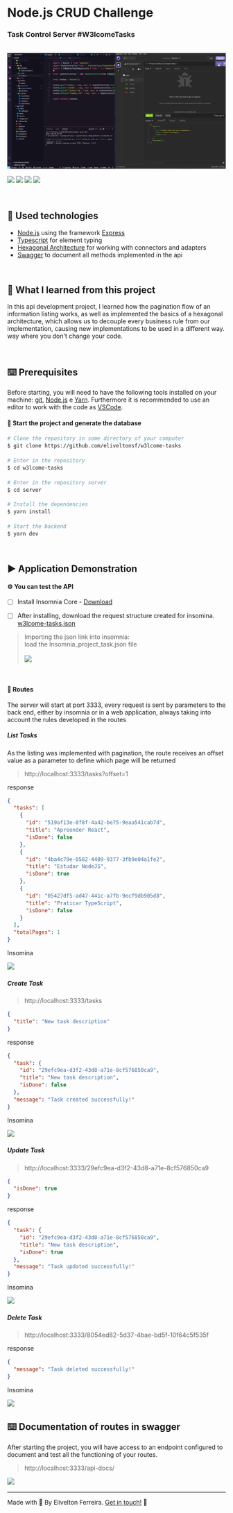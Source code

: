 <h1 > Node.js CRUD Challenge</h1>
<h3 > Task Control Server #W3lcomeTasks</h3>

<br/>
<img src="https://raw.githubusercontent.com/eliveltonsf/w3lcome-tasks/main/client/public/demo-server.gif"/>

<br />

<p id="badges">
  <img src="https://img.shields.io/badge/-NODE-000?style=for-the-badge&logo=nodedotjs"/>
  <img src="https://img.shields.io/badge/-EXPRESS-000?style=for-the-badge&logo=EXPRESS"/>
  <img src="https://img.shields.io/badge/typescript-000?style=for-the-badge&logo=typescript"/>
  <img src="https://shields.io/badge/-swagger-000?style=for-the-badge&logo=swagger"/>
</p>

<br />

<h2 id="technologies" name="technologies">
🚀 Used technologies
</h2>

- [Node.js](https://nodejs.org/pt-br) using the framework [Express](https://expressjs.com/pt-br/)
- [Typescript](https://www.typescriptlang.org/) for element typing
- [Hexagonal Architecture](https://medium.com/ssense-tech/hexagonal-architecture-there-are-always-two-sides-to-every-story-bc0780ed7d9c) for working with connectors and adapters
- [Swagger](https://swagger.io/) to document all methods implemented in the api

<br />

<h2 id="technologies" name="technologies">
🎯 What I learned from this project
</h2>

In this api development project, I learned how the pagination flow of an information listing works, as well as implemented the basics of a hexagonal architecture, which allows us to decouple every business rule from our implementation, causing new implementations to be used in a different way. way where you don't change your code.

<br />
<h2 id="technologies" name="technologies">
⌨️ Prerequisites
</h2>

Before starting, you will need to have the following tools installed on your machine: [git](https://git-scm.com/downloads), [Node.js](https://nodejs.org/en/) e [Yarn](https://classic.yarnpkg.com/lang/en/docs/install/#windows-stable).
Furthermore it is recommended to use an editor to work with the code as [VSCode](https://code.visualstudio.com/download).

#### :tada: Start the project and generate the database

```bash
# Clone the repository in some directory of your computer
$ git clone https://github.com/eliveltonsf/w3lcome-tasks

# Enter in the repository
$ cd w3lcome-tasks

# Enter in the repository server
$ cd server

# Install the dependencies
$ yarn install

# Start the backend
$ yarn dev
```

<br />
<h2 id="technologies" name="technologies">
▶️ Application Demonstration

#### :gear: You can test the API

- [ ] Install Insomnia Core - <a href="https://insomnia.rest/download/"> Download </a>

- [ ] After installing, download the request structure created for insomina. <a href="https://raw.githubusercontent.com/eliveltonsf/w3lcome-tasks/main/client/public/w3lcome-tasks.json"> w3lcome-tasks.json </a>

<blockquote>
  Importing the json link into insomnia:
  <br />
load the Insomnia_project_task.json file
<br />
<br />
<img src="https://uploaddeimagens.com.br/images/004/256/317/original/import_url_insomnia.jpeg?1670804205">
<br />
</blockquote>
<br />

#### :vertical_traffic_light: Routes

The server will start at port 3333, every request is sent by parameters to the back end, either by insomnia or in a web application, always taking into account the rules developed in the routes

##### List Tasks

As the listing was implemented with pagination, the route receives an offset value as a parameter to define which page will be returned

<blockquote>
http://localhost:3333/tasks?offset=1
</blockquote>

response

```json
{
  "tasks": [
    {
      "id": "519af13e-8f8f-4a42-be75-9eaa541cab7d",
      "title": "Apreender React",
      "isDone": false
    },
    {
      "id": "4ba4c79e-0582-4409-9377-3fb9e04a1fe2",
      "title": "Estudar NodeJS",
      "isDone": true
    },
    {
      "id": "05427df5-ad47-441c-a7fb-9ecf9db905d8",
      "title": "Praticar TypeScript",
      "isDone": false
    }
  ],
  "totalPages": 1
}
```

Insomina

<img src="https://uploaddeimagens.com.br/images/004/482/402/original/list.png?1685051932"/>

<br/>

##### Create Task

<blockquote>
http://localhost:3333/tasks
</blockquote>

```json
{
  "title": "New task description"
}
```

response

```json
{
  "task": {
    "id": "29efc9ea-d3f2-43d8-a71e-8cf576850ca9",
    "title": "New task description",
    "isDone": false
  },
  "message": "Task created successfully!"
}
```

Insomina

<img src="https://uploaddeimagens.com.br/images/004/482/409/original/create.png?1685052464"/>

<br/>

##### Update Task

<blockquote>
http://localhost:3333/29efc9ea-d3f2-43d8-a71e-8cf576850ca9
</blockquote>

```json
{
  "isDone": true
}
```

response

```json
{
  "task": {
    "id": "29efc9ea-d3f2-43d8-a71e-8cf576850ca9",
    "title": "New task description",
    "isDone": true
  },
  "message": "Task updated successfully!"
}
```

Insomina

<img src="https://uploaddeimagens.com.br/images/004/482/418/original/update.png?1685052690"/>

<br/>

##### Delete Task

<blockquote>
http://localhost:3333/8054ed82-5d37-4bae-bd5f-10f64c5f535f
</blockquote>

response

```json
{
  "message": "Task deleted successfully!"
}
```

Insomina

<img src="https://uploaddeimagens.com.br/images/004/482/419/original/delete.png?1685052786"/>

<br/>

</h2>

<h2 id="technologies" name="technologies">
⌨️ Documentation of routes in swagger
</h2>

After starting the project, you will have access to an endpoint configured to document and test all the functioning of your routes.

<blockquote>
  http://localhost:3333/api-docs/
</blockquote>

<img src="https://uploaddeimagens.com.br/images/004/482/427/original/swagger.png?1685053331"/>

<hr>

Made with 🧡 By Elivelton Ferreira. [Get in touch!](https://www.linkedin.com/in/eliveltonsf/) :calling:
